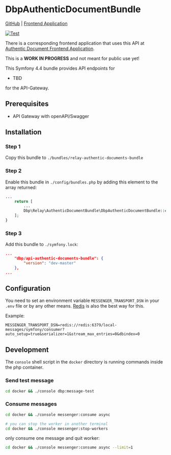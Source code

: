 # DbpAuthenticDocumentBundle

[GitHub](https://github.com/digital-blueprint/relay-authentic-documents-bundle) |
[Frontend Application](https://gitlab.tugraz.at/dbp/authentic-documents/authenticdocument)

[![Test](https://github.com/digital-blueprint/relay-authentic-documents-bundle/actions/workflows/test.yml/badge.svg)](https://github.com/digital-blueprint/relay-authentic-documents-bundle/actions/workflows/test.yml)

There is a corresponding frontend application that uses this API at [Authentic Document Frontend Application](https://gitlab.tugraz.at/dbp/authentic-documents/authenticdocument).

This is a **WORK IN PROGRESS** and not meant for public use yet!

This Symfony 4.4 bundle provides API endpoints for

- TBD

for the API-Gateway.

## Prerequisites

- API Gateway with openAPI/Swagger

## Installation

### Step 1

Copy this bundle to `./bundles/relay-authentic-documents-bundle`

### Step 2

Enable this bundle in `./config/bundles.php` by adding this element to the array returned:

```php
...
    return [
        ...
        Dbp\Relay\AuthenticDocumentBundle\DbpAuthenticDocumentBundle::class => ['all' => true],
    ];
}
```

### Step 3

Add this bundle to `./symfony.lock`:

```json
...
    "dbp/api-authentic-documents-bundle": {
        "version": "dev-master"
    },
...
```

## Configuration

You need to set an environment variable `MESSENGER_TRANSPORT_DSN` in your `.env` file or by any other means.
[Redis](https://redis.io/) is also the best way for this.

Example:

```dotenv
MESSENGER_TRANSPORT_DSN=redis://redis:6379/local-messages/symfony/consumer?auto_setup=true&serializer=1&stream_max_entries=0&dbindex=0
```

## Development

The `console` shell script in the `docker` directory is running commands inside the php container.

### Send test message

```bash
cd docker && ./console dbp:message-test
```

### Consume messages

```bash
cd docker && ./console messenger:consume async

# you can stop the worker in another terminal
cd docker && ./console messenger:stop-workers
```

only consume one message and quit worker:

```bash
cd docker && ./console messenger:consume async --limit=1
```
